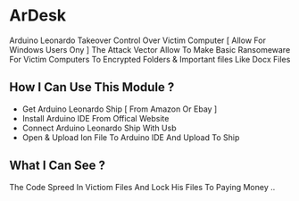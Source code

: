 # ArDesk

Arduino Leonardo Takeover Control Over Victim Computer [ Allow For Windows Users Ony ] 
The Attack Vector Allow To Make Basic Ransomeware For Victim Computers To Encrypted Folders & Important files Like Docx Files 


## How I Can Use This Module ? 

- Get Arduino Leonardo Ship [ From Amazon Or Ebay ] 
- Install Arduino IDE From Offical Website 
- Connect Arduino Leonardo Ship With Usb 
- Open & Upload Ion File To Arduino IDE And Upload To Ship

## What I Can See ? 

The Code Spreed In Victiom Files And Lock His Files To Paying Money .. 

